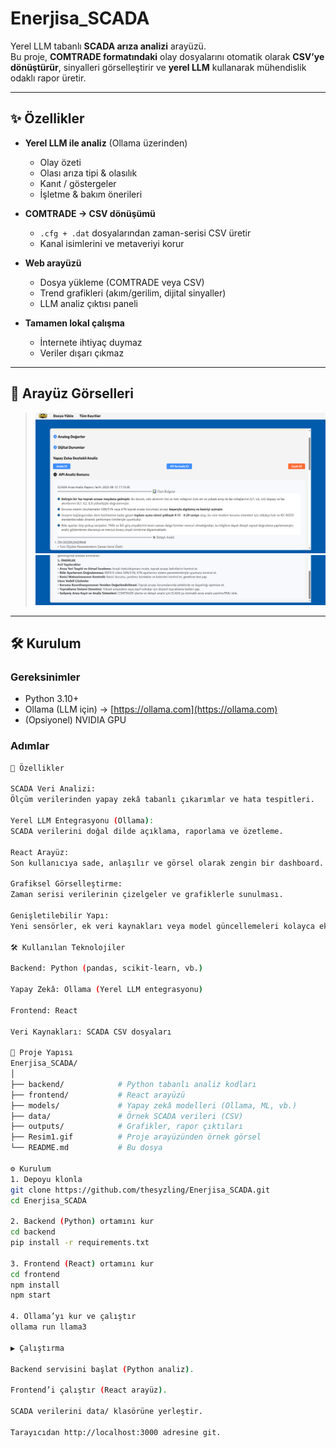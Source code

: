 # Enerjisa_SCADA

Yerel LLM tabanlı **SCADA arıza analizi** arayüzü.  
Bu proje, **COMTRADE formatındaki** olay dosyalarını otomatik olarak **CSV’ye dönüştürür**, sinyalleri görselleştirir ve **yerel LLM** kullanarak mühendislik odaklı rapor üretir.

---

## ✨ Özellikler

- **Yerel LLM ile analiz** (Ollama üzerinden)  
  - Olay özeti  
  - Olası arıza tipi & olasılık  
  - Kanıt / göstergeler  
  - İşletme & bakım önerileri  

- **COMTRADE → CSV dönüşümü**  
  - `.cfg + .dat` dosyalarından zaman-serisi CSV üretir  
  - Kanal isimlerini ve metaveriyi korur  

- **Web arayüzü**  
  - Dosya yükleme (COMTRADE veya CSV)  
  - Trend grafikleri (akım/gerilim, dijital sinyaller)  
  - LLM analiz çıktısı paneli  

- **Tamamen lokal çalışma**  
  - İnternete ihtiyaç duymaz  
  - Veriler dışarı çıkmaz  

---

## 📸 Arayüz Görselleri

>![Demo](Resim1.png)
>![Arayuz2](Resim3.png)




---

## 🛠 Kurulum

### Gereksinimler
- Python 3.10+
- Ollama (LLM için) → [https://ollama.com](https://ollama.com)
- (Opsiyonel) NVIDIA GPU

### Adımlar

```bash
🚀 Özellikler

SCADA Veri Analizi:
Ölçüm verilerinden yapay zekâ tabanlı çıkarımlar ve hata tespitleri.

Yerel LLM Entegrasyonu (Ollama):
SCADA verilerini doğal dilde açıklama, raporlama ve özetleme.

React Arayüz:
Son kullanıcıya sade, anlaşılır ve görsel olarak zengin bir dashboard.

Grafiksel Görselleştirme:
Zaman serisi verilerinin çizelgeler ve grafiklerle sunulması.

Genişletilebilir Yapı:
Yeni sensörler, ek veri kaynakları veya model güncellemeleri kolayca eklenebilir.

🛠 Kullanılan Teknolojiler

Backend: Python (pandas, scikit-learn, vb.)

Yapay Zekâ: Ollama (Yerel LLM entegrasyonu)

Frontend: React

Veri Kaynakları: SCADA CSV dosyaları

📂 Proje Yapısı
Enerjisa_SCADA/
│
├── backend/            # Python tabanlı analiz kodları
├── frontend/           # React arayüzü
├── models/             # Yapay zekâ modelleri (Ollama, ML, vb.)
├── data/               # Örnek SCADA verileri (CSV)
├── outputs/            # Grafikler, rapor çıktıları
├── Resim1.gif          # Proje arayüzünden örnek görsel
└── README.md           # Bu dosya

⚙️ Kurulum
1. Depoyu klonla
git clone https://github.com/thesyzling/Enerjisa_SCADA.git
cd Enerjisa_SCADA

2. Backend (Python) ortamını kur
cd backend
pip install -r requirements.txt

3. Frontend (React) ortamını kur
cd frontend
npm install
npm start

4. Ollama’yı kur ve çalıştır
ollama run llama3

▶️ Çalıştırma

Backend servisini başlat (Python analiz).

Frontend’i çalıştır (React arayüz).

SCADA verilerini data/ klasörüne yerleştir.

Tarayıcıdan http://localhost:3000 adresine git.
